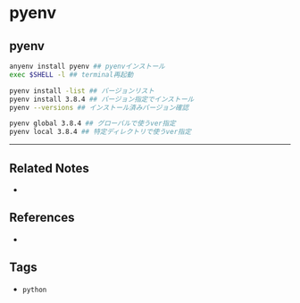 # pyenv

## pyenv
```bash
anyenv install pyenv ## pyenvインストール
exec $SHELL -l ## terminal再起動

pyenv install -list ## バージョンリスト
pyenv install 3.8.4 ## バージョン指定でインストール
pyenv --versions ## インストール済みバージョン確認

pyenv global 3.8.4 ## グローバルで使うver指定
pyenv local 3.8.4 ## 特定ディレクトリで使うver指定
```

---
## Related Notes
- 

## References
- 

## Tags
- `python` 